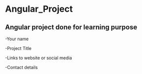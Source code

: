 # Angular_Project

## Angular project done for learning purpose

-Your name

-Project Title

-Links to website or social media

-Contact details


